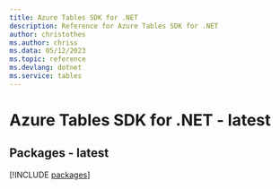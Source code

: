 ```yaml
---
title: Azure Tables SDK for .NET
description: Reference for Azure Tables SDK for .NET
author: christothes
ms.author: chriss
ms.data: 05/12/2023
ms.topic: reference
ms.devlang: dotnet
ms.service: tables
---
```

# Azure Tables SDK for .NET - latest
## Packages - latest
[!INCLUDE [packages](tables-index.md)]